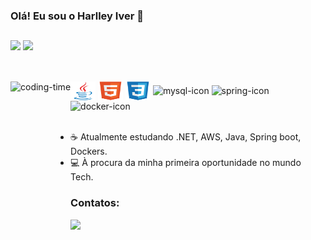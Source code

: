 ### Olá! Eu sou o Harlley Iver 👋
##

<div>
  <img  height="170em" src="https://github-readme-stats-sigma-five.vercel.app/api?username=harlleyiver&show_icons=true&theme=dark&include_all_commits=true&count_private=true"/>
  <img  height="170em" src="https://github-readme-stats-sigma-five.vercel.app/api/top-langs/?username=harlleyiver&layout=compact&langs_count=16&theme=dark"/>
</div>

##

<div  align="left"> 
  <div style="display: inline_block"><br>
    <img align="left" height="250" alt="coding-time" src="code.gif">
    <img align="center" height="30" width="40" alt="java-icon" src="https://raw.githubusercontent.com/devicons/devicon/master/icons/java/java-original.svg">
    <img align="center" height="30" width="40" alt="html-icon" src="https://raw.githubusercontent.com/devicons/devicon/master/icons/html5/html5-original.svg">
    <img align="center" height="30" width="40" alt="css-icon" src="https://raw.githubusercontent.com/devicons/devicon/master/icons/css3/css3-original.svg">
    <img align="center" height="30" width="40" alt="mysql-icon" src="https://cdn.jsdelivr.net/gh/devicons/devicon/icons/mysql/mysql-original.svg">
    <img align="center" height="30" width="40" alt="spring-icon" src="https://cdn.jsdelivr.net/gh/devicons/devicon/icons/spring/spring-original.svg">
    <img align="center" height="60" width="40" alt="docker-icon" src="https://cdn.jsdelivr.net/gh/devicons/devicon/icons/docker/docker-original.svg">
   </div>
<br>
  
- ☕ Atualmente estudando .NET, AWS, Java, Spring boot, Dockers.
- 💻 À procura da minha primeira oportunidade no mundo Tech.

<div style="display: inline_block">
<h3 align="left">Contatos:</h1>
<a href = "https://www.linkedin.com/in/harlley-iver/">
<img src="https://img.shields.io/badge/LinkedIn-0077B5?style=for-the-badge&logo=linkedin&logoColor=white" />
  </a>
</div>
